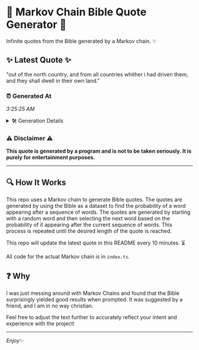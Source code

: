 # 📖 Markov Chain Bible Quote Generator 📖

Infinite quotes from the Bible generated by a Markov chain. ✨

## ✨ Latest Quote ✨
"out of the north country, and from all countries whither i had driven them; and they shall dwell in their own land."

### ⏰ Generated At
*3:25:25 AM*

<details>
    <summary>🛠️ Generation Details</summary>
    <p>
        <strong>🌱 Seed:</strong> out<br>
        <strong>🔄 Iterations:</strong> 21<br>
        <strong>📜 Context History:</strong><br>[ out ]: of<br>[ out, of ]: the<br>[ out, of, the ]: north<br>[ out, of, the, north ]: country,<br>[ out, of, the, north, country, ]: and<br>[ out, of, the, north, country,, and ]: from<br>[ of, the, north, country,, and, from ]: all<br>[ the, north, country,, and, from, all ]: countries<br>[ north, country,, and, from, all, countries ]: whither<br>[ country,, and, from, all, countries, whither ]: i<br>[ and, from, all, countries, whither, i ]: had<br>[ from, all, countries, whither, i, had ]: driven<br>[ all, countries, whither, i, had, driven ]: them;<br>[ countries, whither, i, had, driven, them; ]: and<br>[ whither, i, had, driven, them;, and ]: they<br>[ i, had, driven, them;, and, they ]: shall<br>[ had, driven, them;, and, they, shall ]: dwell<br>[ driven, them;, and, they, shall, dwell ]: in<br>[ them;, and, they, shall, dwell, in ]: their<br>[ and, they, shall, dwell, in, their ]: own<br>[ they, shall, dwell, in, their, own ]: land.<br>
    </p>
</details>

### ⚠️ Disclaimer ⚠️
**This quote is generated by a program and is not to be taken seriously. It is purely for entertainment purposes.**

---

## 🔍 How It Works

This repo uses a Markov chain to generate Bible quotes. The quotes are generated by using the Bible as a dataset to find the probability of a word appearing after a sequence of words. The quotes are generated by starting with a random word and then selecting the next word based on the probability of it appearing after the current sequence of words. This process is repeated until the desired length of the quote is reached.

This repo will update the latest quote in this README every 10 minutes. ⏳

All code for the actual Markov chain is in `index.ts`.

## ❓ Why

I was just messing around with Markov Chains and found that the Bible surprisingly yielded good results when prompted. 
It was suggested by a friend, and I am in no way christian.

Feel free to adjust the text further to accurately reflect your intent and experience with the project!

---

*Enjoy*✨
